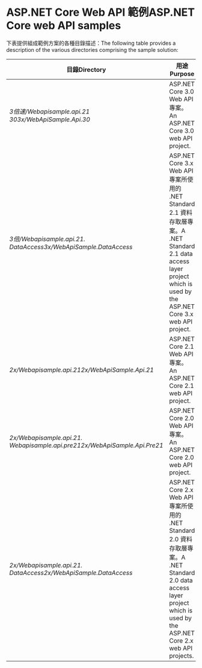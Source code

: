 # <a name="aspnet-core-web-api-samples"></a><span data-ttu-id="a7301-101">ASP.NET Core Web API 範例</span><span class="sxs-lookup"><span data-stu-id="a7301-101">ASP.NET Core web API samples</span></span>

<span data-ttu-id="a7301-102">下表提供組成範例方案的各種目錄描述：</span><span class="sxs-lookup"><span data-stu-id="a7301-102">The following table provides a description of the various directories comprising the sample solution:</span></span>

| <span data-ttu-id="a7301-103">目錄</span><span class="sxs-lookup"><span data-stu-id="a7301-103">Directory</span></span>                   | <span data-ttu-id="a7301-104">用途</span><span class="sxs-lookup"><span data-stu-id="a7301-104">Purpose</span></span> |
|-----------------------------|------------------------------------------------------------|
| <span data-ttu-id="a7301-105">*3倍速/Webapisample.api.21 30*</span><span class="sxs-lookup"><span data-stu-id="a7301-105">*3x/WebApiSample.Api.30*</span></span>    | <span data-ttu-id="a7301-106">ASP.NET Core 3.0 Web API 專案。</span><span class="sxs-lookup"><span data-stu-id="a7301-106">An ASP.NET Core 3.0 web API project.</span></span>                       |
| <span data-ttu-id="a7301-107">*3倍/Webapisample.api.21. DataAccess*</span><span class="sxs-lookup"><span data-stu-id="a7301-107">*3x/WebApiSample.DataAccess*</span></span>| <span data-ttu-id="a7301-108">ASP.NET Core 3.x Web API 專案所使用的 .NET Standard 2.1 資料存取層專案。</span><span class="sxs-lookup"><span data-stu-id="a7301-108">A .NET Standard 2.1 data access layer project which is used by the ASP.NET Core 3.x web API project.</span></span>|
| <span data-ttu-id="a7301-109">*2x/Webapisample.api.21*</span><span class="sxs-lookup"><span data-stu-id="a7301-109">*2x/WebApiSample.Api.21*</span></span>    | <span data-ttu-id="a7301-110">ASP.NET Core 2.1 Web API 專案。</span><span class="sxs-lookup"><span data-stu-id="a7301-110">An ASP.NET Core 2.1 web API project.</span></span>                         |
| <span data-ttu-id="a7301-111">*2x/Webapisample.api.21. Webapisample.api.pre21*</span><span class="sxs-lookup"><span data-stu-id="a7301-111">*2x/WebApiSample.Api.Pre21*</span></span> | <span data-ttu-id="a7301-112">ASP.NET Core 2.0 Web API 專案。</span><span class="sxs-lookup"><span data-stu-id="a7301-112">An ASP.NET Core 2.0 web API project.</span></span>                         |
| <span data-ttu-id="a7301-113">*2x/Webapisample.api.21. DataAccess*</span><span class="sxs-lookup"><span data-stu-id="a7301-113">*2x/WebApiSample.DataAccess*</span></span>| <span data-ttu-id="a7301-114">ASP.NET Core 2.x Web API 專案所使用的 .NET Standard 2.0 資料存取層專案。</span><span class="sxs-lookup"><span data-stu-id="a7301-114">A .NET Standard 2.0 data access layer project which is used by the ASP.NET Core 2.x web API projects.</span></span>|
